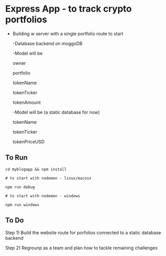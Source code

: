 # Express App - to track crypto portfolios

- Building w server with a single portfolio route to start

  -Database backend on moggoDB
  
  -Model will be
  
  owner
  
  portfolio
  
  tokenName
  
  tokenTicker
  
  tokenAmount
  
  -Model will be (a static database for now)
  
  tokenName
  
  tokenTicker
  
  tokenPriceUSD


## To Run

```
cd myblogapp && npm install

# to start with nodemon - linux/macosx

npm run debug

# to start with nodemon - windows

npm run windows
```



## To Do
Step 1) Build the website route for porfolios connected to a static database backend

Step 2) Regrounp as a team and plan how to tackle remaining challenges
